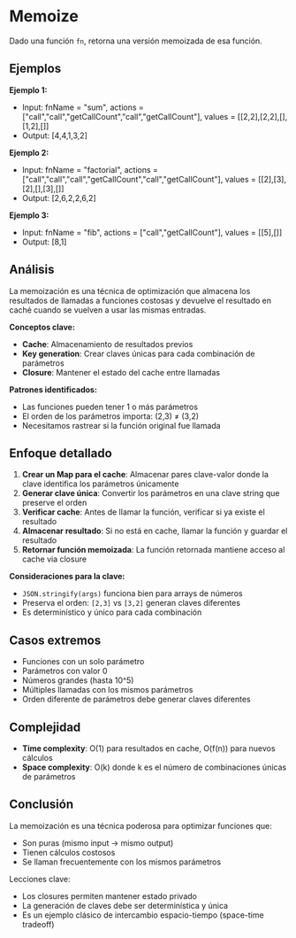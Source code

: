 # Memoize

Dado una función `fn`, retorna una versión memoizada de esa función.

## Ejemplos

**Ejemplo 1:**

- Input: fnName = "sum", actions = ["call","call","getCallCount","call","getCallCount"], values = [[2,2],[2,2],[],[1,2],[]]
- Output: [4,4,1,3,2]

**Ejemplo 2:**

- Input: fnName = "factorial", actions = ["call","call","call","getCallCount","call","getCallCount"], values = [[2],[3],[2],[],[3],[]]
- Output: [2,6,2,2,6,2]

**Ejemplo 3:**

- Input: fnName = "fib", actions = ["call","getCallCount"], values = [[5],[]]
- Output: [8,1]

## Análisis

La memoización es una técnica de optimización que almacena los resultados de llamadas a funciones costosas y devuelve el resultado en caché cuando se vuelven a usar las mismas entradas.

**Conceptos clave:**

- **Cache**: Almacenamiento de resultados previos
- **Key generation**: Crear claves únicas para cada combinación de parámetros
- **Closure**: Mantener el estado del cache entre llamadas

**Patrones identificados:**

- Las funciones pueden tener 1 o más parámetros
- El orden de los parámetros importa: (2,3) ≠ (3,2)
- Necesitamos rastrear si la función original fue llamada

## Enfoque detallado

1. **Crear un Map para el cache**: Almacenar pares clave-valor donde la clave identifica los parámetros únicamente
2. **Generar clave única**: Convertir los parámetros en una clave string que preserve el orden
3. **Verificar cache**: Antes de llamar la función, verificar si ya existe el resultado
4. **Almacenar resultado**: Si no está en cache, llamar la función y guardar el resultado
5. **Retornar función memoizada**: La función retornada mantiene acceso al cache via closure

**Consideraciones para la clave:**

- `JSON.stringify(args)` funciona bien para arrays de números
- Preserva el orden: `[2,3]` vs `[3,2]` generan claves diferentes
- Es determinístico y único para cada combinación

## Casos extremos

- Funciones con un solo parámetro
- Parámetros con valor 0
- Números grandes (hasta 10^5)
- Múltiples llamadas con los mismos parámetros
- Orden diferente de parámetros debe generar claves diferentes

## Complejidad

- **Time complexity**: O(1) para resultados en cache, O(f(n)) para nuevos cálculos
- **Space complexity**: O(k) donde k es el número de combinaciones únicas de parámetros

## Conclusión

La memoización es una técnica poderosa para optimizar funciones que:

- Son puras (mismo input → mismo output)
- Tienen cálculos costosos
- Se llaman frecuentemente con los mismos parámetros

Lecciones clave:

- Los closures permiten mantener estado privado
- La generación de claves debe ser determinística y única
- Es un ejemplo clásico de intercambio espacio-tiempo (space-time tradeoff)
